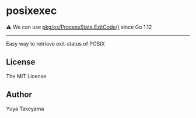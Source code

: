 # posixexec


:warning: We can use [pkg/os/ProcessState.ExitCode()](https://golang.org/pkg/os/#ProcessState.ExitCode) since Go 1.12

---

Easy way to retrieve exit-status of POSIX

## License

The MIT License

## Author

Yuya Takeyama
